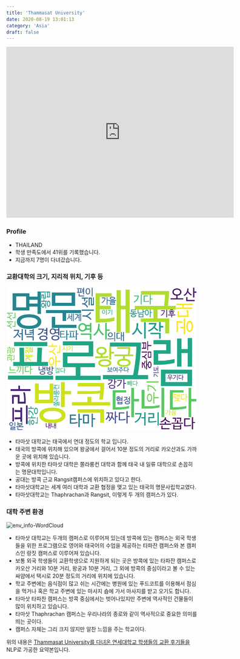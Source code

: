 ```yaml
---
title: 'Thammasat University'
date: 2020-08-19 13:01:13
category: 'Asia'
draft: false
---
```


<iframe
width="600"
height="450"
frameborder="0" style="border:0"
src="https://www.google.com/maps/embed/v1/place?key=AIzaSyC9e1AME-pVmWC4hBpFdu5S4dKzyepa3HQ&q=Thammasat+University&center=13.757427900000001,100.4899827&zoom=14" allowfullscreen>
</iframe>

### Profile

* THAILAND
* 학생 만족도에서 41위를 기록했습니다.
* 지금까지 7명이 다녀갔습니다. 

### 교환대학의 크기, 지리적 위치, 기후 등

![gen_info-WordCloud](../univ_wordclouds_okt/gen_info/TH000003_gen_info_okt.png)

* 타마삿 대학교는 태국에서 연대 정도의 학교 입니다.
* 태국의 방콕에 위치해 있으며 왕궁에서 걸어서 10분 정도의 거리로 카오산과도 가까운 곳에 위치해 있습니다.
* 방콕에 위치한 타마삿 대학은 쫄라룽컨 대학과 함께 태국 내 일류 대학으로 손꼽히는 명문대학입니다.
* 공대는 방콕 근교 Rangsit캠퍼스에 위치하고 있다고 한다.
* 타마삿대학교는 세계 여러 대학과 교환 협정을 맺고 있는 태국의 명문사립학교였다.
* 타마삿대학교는 Thaphrachan과 Rangsit, 이렇게 두 개의 캠퍼스가 있다.


### 대학 주변 환경

![env_info-WordCloud](../univ_wordclouds_okt/env_info/TH000003_env_info_okt.png)

* 타마삿 대학교는 두개의 캠퍼스로 이루어져 있는데 방콕에 있는 캠퍼스는 외국 학생들을 위한 프로그램으로 영어와 태국어의 수업을 제공하는 타파잔 캠퍼스와 본 캠퍼스인 랑짓 캠퍼스로 이루어져 있습니다.
* 보통 외국 학생들이 교환학생으로 지원하게 되는 곳은 방콕에 있는 타파잔 캠퍼스로 카오산 거리와 10분 거리, 왕궁과 10분 거리, 그 외에 방콕의 중심이라고 볼 수 있는 싸얌에서 택시로 20분 정도의 거리에 위치에 있습니다.
* 학교 주변에는 음식점이 많고 쉬는 시간에는 병원에 있는 푸드코트를 이용해서 점심을 먹거나 혹은 학교 주변에 있는 마사지 숍에 가서 마사지를 받고 오기도 합니다.
* 타마삿 타파찬 캠퍼스는 방콕 중심에서는 벗어나있지만 주변에 역사적인 건물들이 많이 위치하고 있습니다.
* 타마삿 Thaphrachan 캠퍼스는 우리나라의 종로와 같이 역사적으로 중요한 의미를 띄는 곳이다.
* 캠퍼스 자체는 그리 크지 않지만 알찬 느낌을 주는 학교이다.


위의 내용은 [Thammasat University를 다녀온 연세대학교 학생들의 교환 후기들을](http://oia.yonsei.ac.kr/partner/expReport.asp?ucode=TH000003&bgbn=A) NLP로 가공한 요약본입니다. 
